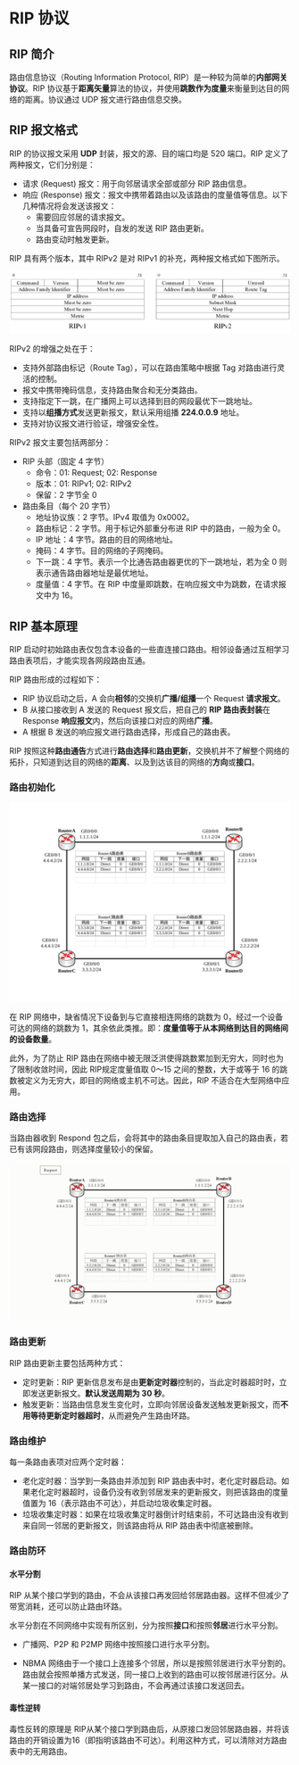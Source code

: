 # RIP 协议

## RIP 简介

路由信息协议（Routing Information Protocol, RIP）是一种较为简单的**内部网关协议**。RIP 协议基于**距离矢量**算法的协议，并使用**跳数作为度量**来衡量到达目的网络的距离。协议通过 UDP 报文进行路由信息交换。

## RIP 报文格式

RIP 的协议报文采用 **UDP** 封装，报文的源、目的端口均是 520 端口。RIP 定义了两种报文，它们分别是：

- 请求 (Request) 报文：用于向邻居请求全部或部分 RIP 路由信息。
- 响应 (Response) 报文：报文中携带着路由以及该路由的度量值等信息。以下几种情况将会发送该报文：
  - 需要回应邻居的请求报文。
  - 当具备可宣告网段时，自发的发送 RIP 路由更新。
  - 路由变动时触发更新。

RIP 具有两个版本，其中 RIPv2 是对 RIPv1 的补充，两种报文格式如下图所示。

![rip-packet](routing-rip.assets/rip-packet.png)

RIPv2 的增强之处在于：

- 支持外部路由标记（Route Tag），可以在路由策略中根据 Tag 对路由进行灵活的控制。
- 报文中携带掩码信息，支持路由聚合和无分类路由。
- 支持指定下一跳，在广播网上可以选择到目的网段最优下一跳地址。
- 支持以**组播方式**发送更新报文，默认采用组播 **224.0.0.9** 地址。
- 支持对协议报文进行验证，增强安全性。

RIPv2 报文主要包括两部分：

- RIP 头部（固定 4 字节）
  - 命令：01: Request; 02: Response
  - 版本：01: RIPv1; 02: RIPv2
  - 保留：2 字节全 0
- 路由条目（每个 20 字节）
  - 地址协议族：2 字节。IPv4 取值为 0x0002。
  - 路由标记：2 字节。用于标记外部重分布进 RIP 中的路由，一般为全 0。
  - IP 地址：4 字节。路由的目的网络地址。
  - 掩码：4 字节。目的网络的子网掩码。
  - 下一跳：4 字节。表示一个比通告路由器更优的下一跳地址，若为全 0 则表示通告路由器地址是最优地址。
  - 度量值：4 字节。在 RIP 中度量即跳数，在响应报文中为跳数，在请求报文中为 16。

## RIP 基本原理

RIP 启动时初始路由表仅包含本设备的一些直连接口路由。相邻设备通过互相学习路由表项后，才能实现各网段路由互通。

RIP 路由形成的过程如下：

- RIP 协议启动之后，A 会向**相邻**的交换机**广播/组播**一个 Request **请求报文**。
- B 从接口接收到 A 发送的 Request 报文后，把自己的 **RIP 路由表封装**在 Response **响应报文**内，然后向该接口对应的网络**广播**。
- A 根据 B 发送的响应报文进行路由选择，形成自己的路由表。

RIP 按照这种**路由通告**方式进行**路由选择**和**路由更新**，交换机并不了解整个网络的拓扑，只知道到达目的网络的**距离**、以及到达该目的网络的**方向**或**接口**。

### 路由初始化

![rip-init](routing-rip.assets/rip-init.svg)

在 RIP 网络中，缺省情况下设备到与它直接相连网络的跳数为 0，经过一个设备可达的网络的跳数为 1，其余依此类推。即：**度量值等于从本网络到达目的网络间的设备数量**。

此外，为了防止 RIP 路由在网络中被无限泛洪使得跳数累加到无穷大，同时也为了限制收敛时间，因此 RIP规定度量值取 0～15 之间的整数，大于或等于 16 的跳数被定义为无穷大，即目的网络或主机不可达。因此，RIP 不适合在大型网络中应用。

### 路由选择

当路由器收到 Respond 包之后，会将其中的路由条目提取加入自己的路由表，若已有该网段路由，则选择度量较小的保留。

![rip-basic](routing-rip.assets/rip-basic.gif)

### 路由更新

RIP 路由更新主要包括两种方式：

- 定时更新：RIP 更新信息发布是由**更新定时器**控制的，当此定时器超时时，立即发送更新报文。**默认发送周期为 30 秒**。
- 触发更新：当路由信息发生变化时，立即向邻居设备发送触发更新报文，而**不用等待更新定时器超时**，从而避免产生路由环路。

### 路由维护

每一条路由表项对应两个定时器：

- 老化定时器：当学到一条路由并添加到 RIP 路由表中时，老化定时器启动。如果老化定时器超时，设备仍没有收到邻居发来的更新报文，则把该路由的度量值置为 16（表示路由不可达），并启动垃圾收集定时器。
- 垃圾收集定时器：如果在垃圾收集定时器倒计时结束前，不可达路由没有收到来自同一邻居的更新报文，则该路由将从 RIP 路由表中彻底被删除。

### 路由防环

#### 水平分割

RIP 从某个接口学到的路由，不会从该接口再发回给邻居路由器。这样不但减少了带宽消耗，还可以防止路由环路。

水平分割在不同网络中实现有所区别，分为按照**接口**和按照**邻居**进行水平分割。

- 广播网、P2P 和 P2MP 网络中按照接口进行水平分割。

- NBMA 网络由于一个接口上连接多个邻居，所以是按照邻居进行水平分割的。路由就会按照单播方式发送，同一接口上收到的路由可以按邻居进行区分。从某一接口的对端邻居处学习到路由，不会再通过该接口发送回去。

#### 毒性逆转

毒性反转的原理是 RIP从某个接口学到路由后，从原接口发回邻居路由器，并将该路由的开销设置为16（即指明该路由不可达）。利用这种方式，可以清除对方路由表中的无用路由。
